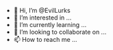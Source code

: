 - 👋 Hi, I’m @EvilLurks
- 👀 I’m interested in ...
- 🌱 I’m currently learning ...
- 💞️ I’m looking to collaborate on ...
- 📫 How to reach me ...

<!---
EvilLurks/EvilLurks is a ✨ special ✨ repository because its `README.md` (this file) appears on your GitHub profile.
You can click the Preview link to take a look at your changes.
--->
